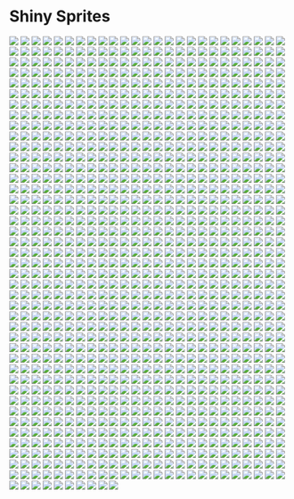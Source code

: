 # Shiny Sprites
![](static/shiny/bronzor.png)
![](static/shiny/leafeon.png)
![](static/shiny/beldum.png)
![](static/shiny/shiftry.png)
![](static/shiny/blitzle.png)
![](static/shiny/dragalge.png)
![](static/shiny/ledyba.png)
![](static/shiny/porygon2.png)
![](static/shiny/jangmo-o.png)
![](static/shiny/snivy.png)
![](static/shiny/cutiefly.png)
![](static/shiny/furfrou-star.png)
![](static/shiny/wimpod.png)
![](static/shiny/sandygast.png)
![](static/shiny/genesect-burn.png)
![](static/shiny/lombre.png)
![](static/shiny/lickitung.png)
![](static/shiny/zoroark.png)
![](static/shiny/lunala.png)
![](static/shiny/hydreigon.png)
![](static/shiny/cobalion.png)
![](static/shiny/vulpix-alola.png)
![](static/shiny/dwebble.png)
![](static/shiny/salandit.png)
![](static/shiny/minior-violet.png)
![](static/shiny/politoed.png)
![](static/shiny/trapinch.png)
![](static/shiny/caterpie.png)
![](static/shiny/bruxish.png)
![](static/shiny/metagross-mega.png)
![](static/shiny/skarmory.png)
![](static/shiny/hoopa-unbound.png)
![](static/shiny/rotom.png)
![](static/shiny/darmanitan-zen.png)
![](static/shiny/arceus-fire.png)
![](static/shiny/drilbur.png)
![](static/shiny/starly.png)
![](static/shiny/vivillon-sandstorm.png)
![](static/shiny/gastrodon.png)
![](static/shiny/accelgor.png)
![](static/shiny/graveler.png)
![](static/shiny/swablu.png)
![](static/shiny/scizor.png)
![](static/shiny/vikavolt.png)
![](static/shiny/mandibuzz.png)
![](static/shiny/luvdisc.png)
![](static/shiny/fennekin.png)
![](static/shiny/simisage.png)
![](static/shiny/glalie.png)
![](static/shiny/piplup.png)
![](static/shiny/finneon.png)
![](static/shiny/piloswine.png)
![](static/shiny/pinsir-mega.png)
![](static/shiny/beedrill.png)
![](static/shiny/diancie-mega.png)
![](static/shiny/typhlosion.png)
![](static/shiny/sandile.png)
![](static/shiny/golurk.png)
![](static/shiny/terrakion.png)
![](static/shiny/gloom.png)
![](static/shiny/turtonator.png)
![](static/shiny/monferno.png)
![](static/shiny/shiinotic.png)
![](static/shiny/phantump.png)
![](static/shiny/croagunk.png)
![](static/shiny/ampharos.png)
![](static/shiny/pichu.png)
![](static/shiny/kommo-o.png)
![](static/shiny/moltres.png)
![](static/shiny/carnivine.png)
![](static/shiny/ursaring.png)
![](static/shiny/unown-h.png)
![](static/shiny/venonat.png)
![](static/shiny/servine.png)
![](static/shiny/tentacruel.png)
![](static/shiny/electrike.png)
![](static/shiny/archeops.png)
![](static/shiny/torkoal.png)
![](static/shiny/talonflame.png)
![](static/shiny/inkay.png)
![](static/shiny/riolu.png)
![](static/shiny/vivillon-poke-ball.png)
![](static/shiny/unfezant.png)
![](static/shiny/tapu-lele.png)
![](static/shiny/genesect-shock.png)
![](static/shiny/altaria-mega.png)
![](static/shiny/psyduck.png)
![](static/shiny/zweilous.png)
![](static/shiny/litten.png)
![](static/shiny/minccino.png)
![](static/shiny/magby.png)
![](static/shiny/unown-r.png)
![](static/shiny/silvally-dark.png)
![](static/shiny/chandelure.png)
![](static/shiny/spewpa.png)
![](static/shiny/pinsir.png)
![](static/shiny/camerupt-mega.png)
![](static/shiny/lairon.png)
![](static/shiny/volcanion.png)
![](static/shiny/volcarona.png)
![](static/shiny/swellow.png)
![](static/shiny/ponyta.png)
![](static/shiny/whiscash.png)
![](static/shiny/yanma.png)
![](static/shiny/tornadus.png)
![](static/shiny/panpour.png)
![](static/shiny/rotom-mow.png)
![](static/shiny/spoink.png)
![](static/shiny/furfrou-dandy.png)
![](static/shiny/pidove.png)
![](static/shiny/omastar.png)
![](static/shiny/pumpkaboo-small.png)
![](static/shiny/sawsbuck-winter.png)
![](static/shiny/greninja.png)
![](static/shiny/mr-mime.png)
![](static/shiny/salazzle.png)
![](static/shiny/raichu.png)
![](static/shiny/barboach.png)
![](static/shiny/golisopod.png)
![](static/shiny/vivillon-ocean.png)
![](static/shiny/hakamo-o.png)
![](static/shiny/darmanitan.png)
![](static/shiny/keldeo-resolute.png)
![](static/shiny/cosmoem.png)
![](static/shiny/weavile.png)
![](static/shiny/corphish.png)
![](static/shiny/amaura.png)
![](static/shiny/gourgeist-large.png)
![](static/shiny/aron.png)
![](static/shiny/minior.png)
![](static/shiny/shellos-east.png)
![](static/shiny/unown-d.png)
![](static/shiny/smeargle.png)
![](static/shiny/vivillon-tundra.png)
![](static/shiny/arceus-dragon.png)
![](static/shiny/glaceon.png)
![](static/shiny/crabrawler.png)
![](static/shiny/unown-exclamation.png)
![](static/shiny/patrat.png)
![](static/shiny/zorua.png)
![](static/shiny/lilligant.png)
![](static/shiny/dusclops.png)
![](static/shiny/glameow.png)
![](static/shiny/skiddo.png)
![](static/shiny/anorith.png)
![](static/shiny/garchomp-mega.png)
![](static/shiny/victini.png)
![](static/shiny/rattata-alola.png)
![](static/shiny/metapod.png)
![](static/shiny/delcatty.png)
![](static/shiny/morelull.png)
![](static/shiny/unown-c.png)
![](static/shiny/phione.png)
![](static/shiny/pikachu-pop-star.png)
![](static/shiny/oricorio-pau.png)
![](static/shiny/kyurem-black.png)
![](static/shiny/wormadam.png)
![](static/shiny/sneasel.png)
![](static/shiny/latias.png)
![](static/shiny/mankey.png)
![](static/shiny/keldeo.png)
![](static/shiny/hoopa.png)
![](static/shiny/gengar.png)
![](static/shiny/rampardos.png)
![](static/shiny/charjabug.png)
![](static/shiny/hippowdon.png)
![](static/shiny/beedrill-mega.png)
![](static/shiny/gliscor.png)
![](static/shiny/tyrantrum.png)
![](static/shiny/arceus-bug.png)
![](static/shiny/fletchinder.png)
![](static/shiny/geodude-alola.png)
![](static/shiny/yamask.png)
![](static/shiny/persian.png)
![](static/shiny/weepinbell.png)
![](static/shiny/sawsbuck.png)
![](static/shiny/cherubi.png)
![](static/shiny/milotic.png)
![](static/shiny/slurpuff.png)
![](static/shiny/banette.png)
![](static/shiny/delibird.png)
![](static/shiny/wingull.png)
![](static/shiny/grotle.png)
![](static/shiny/snubbull.png)
![](static/shiny/combee.png)
![](static/shiny/kricketot.png)
![](static/shiny/arceus-flying.png)
![](static/shiny/pineco.png)
![](static/shiny/seedot.png)
![](static/shiny/absol.png)
![](static/shiny/spinarak.png)
![](static/shiny/arceus.png)
![](static/shiny/silvally-dragon.png)
![](static/shiny/pikachu-hoenn-cap.png)
![](static/shiny/cottonee.png)
![](static/shiny/pelipper.png)
![](static/shiny/tympole.png)
![](static/shiny/pheromosa.png)
![](static/shiny/burmy.png)
![](static/shiny/toxicroak.png)
![](static/shiny/chansey.png)
![](static/shiny/barbaracle.png)
![](static/shiny/dugtrio-alola.png)
![](static/shiny/mesprit.png)
![](static/shiny/whimsicott.png)
![](static/shiny/shinx.png)
![](static/shiny/ampharos-mega.png)
![](static/shiny/bayleef.png)
![](static/shiny/suicune.png)
![](static/shiny/swanna.png)
![](static/shiny/larvesta.png)
![](static/shiny/noctowl.png)
![](static/shiny/heatmor.png)
![](static/shiny/watchog.png)
![](static/shiny/clamperl.png)
![](static/shiny/altaria.png)
![](static/shiny/darkrai.png)
![](static/shiny/wishiwashi.png)
![](static/shiny/pikachu-libre.png)
![](static/shiny/karrablast.png)
![](static/shiny/jumpluff.png)
![](static/shiny/unown-f.png)
![](static/shiny/lopunny.png)
![](static/shiny/unown-b.png)
![](static/shiny/pachirisu.png)
![](static/shiny/mismagius.png)
![](static/shiny/mewtwo.png)
![](static/shiny/mudkip.png)
![](static/shiny/furfrou-debutante.png)
![](static/shiny/graveler-alola.png)
![](static/shiny/mantine.png)
![](static/shiny/unown-v.png)
![](static/shiny/shaymin.png)
![](static/shiny/duskull.png)
![](static/shiny/sunkern.png)
![](static/shiny/nidoqueen.png)
![](static/shiny/kartana.png)
![](static/shiny/cherrim.png)
![](static/shiny/arceus-dark.png)
![](static/shiny/treecko.png)
![](static/shiny/wormadam-sandy.png)
![](static/shiny/emboar.png)
![](static/shiny/gorebyss.png)
![](static/shiny/burmy-sandy.png)
![](static/shiny/drapion.png)
![](static/shiny/ledian.png)
![](static/shiny/jirachi.png)
![](static/shiny/numel.png)
![](static/shiny/ninetales.png)
![](static/shiny/unown-z.png)
![](static/shiny/silvally-ground.png)
![](static/shiny/munna.png)
![](static/shiny/lapras.png)
![](static/shiny/wynaut.png)
![](static/shiny/roselia.png)
![](static/shiny/alakazam-mega.png)
![](static/shiny/golbat.png)
![](static/shiny/carbink.png)
![](static/shiny/porygon-z.png)
![](static/shiny/sandslash.png)
![](static/shiny/makuhita.png)
![](static/shiny/weezing.png)
![](static/shiny/jolteon.png)
![](static/shiny/spheal.png)
![](static/shiny/tapu-koko.png)
![](static/shiny/sawsbuck-summer.png)
![](static/shiny/helioptile.png)
![](static/shiny/reshiram.png)
![](static/shiny/silvally-electric.png)
![](static/shiny/landorus.png)
![](static/shiny/stakataka.png)
![](static/shiny/scolipede.png)
![](static/shiny/miltank.png)
![](static/shiny/totodile.png)
![](static/shiny/vivillon-icy-snow.png)
![](static/shiny/deino.png)
![](static/shiny/houndoom-mega.png)
![](static/shiny/necrozma-dawn.png)
![](static/shiny/floette-eternal.png)
![](static/shiny/absol-mega.png)
![](static/shiny/chinchou.png)
![](static/shiny/oricorio-sensu.png)
![](static/shiny/vanilluxe.png)
![](static/shiny/swadloon.png)
![](static/shiny/persian-alola.png)
![](static/shiny/groudon.png)
![](static/shiny/koffing.png)
![](static/shiny/yungoos.png)
![](static/shiny/granbull.png)
![](static/shiny/leavanny.png)
![](static/shiny/axew.png)
![](static/shiny/krookodile.png)
![](static/shiny/brionne.png)
![](static/shiny/lycanroc-dusk.png)
![](static/shiny/sliggoo.png)
![](static/shiny/pumpkaboo.png)
![](static/shiny/aerodactyl-mega.png)
![](static/shiny/gengar-mega.png)
![](static/shiny/darumaka.png)
![](static/shiny/chingling.png)
![](static/shiny/pawniard.png)
![](static/shiny/dragonite.png)
![](static/shiny/minior-blue.png)
![](static/shiny/bellossom.png)
![](static/shiny/manectric-mega.png)
![](static/shiny/kadabra.png)
![](static/shiny/charmeleon.png)
![](static/shiny/kangaskhan-mega.png)
![](static/shiny/florges-blue.png)
![](static/shiny/crawdaunt.png)
![](static/shiny/tapu-fini.png)
![](static/shiny/silvally-fairy.png)
![](static/shiny/flabebe.png)
![](static/shiny/oranguru.png)
![](static/shiny/mienshao.png)
![](static/shiny/gardevoir-mega.png)
![](static/shiny/masquerain.png)
![](static/shiny/flygon.png)
![](static/shiny/hitmonlee.png)
![](static/shiny/claydol.png)
![](static/shiny/aegislash-blade.png)
![](static/shiny/pyroar.png)
![](static/shiny/paras.png)
![](static/shiny/lileep.png)
![](static/shiny/shellder.png)
![](static/shiny/slakoth.png)
![](static/shiny/drowzee.png)
![](static/shiny/swirlix.png)
![](static/shiny/corsola.png)
![](static/shiny/audino-mega.png)
![](static/shiny/litwick.png)
![](static/shiny/burmy-trash.png)
![](static/shiny/hariyama.png)
![](static/shiny/deoxys-speed.png)
![](static/shiny/girafarig.png)
![](static/shiny/pidgey.png)
![](static/shiny/vulpix.png)
![](static/shiny/cloyster.png)
![](static/shiny/exploud.png)
![](static/shiny/silvally-fighting.png)
![](static/shiny/bergmite.png)
![](static/shiny/tapu-bulu.png)
![](static/shiny/zeraora.png)
![](static/shiny/magearna-original.png)
![](static/shiny/braviary.png)
![](static/shiny/tornadus-therian.png)
![](static/shiny/swampert-mega.png)
![](static/shiny/arceus-ghost.png)
![](static/shiny/manaphy.png)
![](static/shiny/jynx.png)
![](static/shiny/regirock.png)
![](static/shiny/minior-green.png)
![](static/shiny/tynamo.png)
![](static/shiny/machop.png)
![](static/shiny/klang.png)
![](static/shiny/muk.png)
![](static/shiny/genesect.png)
![](static/shiny/floatzel.png)
![](static/shiny/bastiodon.png)
![](static/shiny/vivillon-marine.png)
![](static/shiny/illumise.png)
![](static/shiny/salamence-mega.png)
![](static/shiny/mew.png)
![](static/shiny/lunatone.png)
![](static/shiny/gallade.png)
![](static/shiny/skorupi.png)
![](static/shiny/stoutland.png)
![](static/shiny/trumbeak.png)
![](static/shiny/mudbray.png)
![](static/shiny/heliolisk.png)
![](static/shiny/cacnea.png)
![](static/shiny/liepard.png)
![](static/shiny/dunsparce.png)
![](static/shiny/ralts.png)
![](static/shiny/voltorb.png)
![](static/shiny/porygon.png)
![](static/shiny/natu.png)
![](static/shiny/raticate-alola.png)
![](static/shiny/combusken.png)
![](static/shiny/yveltal.png)
![](static/shiny/rhyperior.png)
![](static/shiny/floette-blue.png)
![](static/shiny/sentret.png)
![](static/shiny/snorlax.png)
![](static/shiny/prinplup.png)
![](static/shiny/tauros.png)
![](static/shiny/farfetchd.png)
![](static/shiny/munchlax.png)
![](static/shiny/butterfree.png)
![](static/shiny/oddish.png)
![](static/shiny/buneary.png)
![](static/shiny/linoone.png)
![](static/shiny/tentacool.png)
![](static/shiny/hoppip.png)
![](static/shiny/mareanie.png)
![](static/shiny/togedemaru.png)
![](static/shiny/deerling-summer.png)
![](static/shiny/drampa.png)
![](static/shiny/klink.png)
![](static/shiny/muk-alola.png)
![](static/shiny/rhyhorn.png)
![](static/shiny/misdreavus.png)
![](static/shiny/growlithe.png)
![](static/shiny/exeggutor-alola.png)
![](static/shiny/shroomish.png)
![](static/shiny/kakuna.png)
![](static/shiny/chimchar.png)
![](static/shiny/deerling-winter.png)
![](static/shiny/horsea.png)
![](static/shiny/torracat.png)
![](static/shiny/gothita.png)
![](static/shiny/glalie-mega.png)
![](static/shiny/zapdos.png)
![](static/shiny/woobat.png)
![](static/shiny/jigglypuff.png)
![](static/shiny/cubone.png)
![](static/shiny/carvanha.png)
![](static/shiny/goomy.png)
![](static/shiny/skrelp.png)
![](static/shiny/beartic.png)
![](static/shiny/incineroar.png)
![](static/shiny/alomomola.png)
![](static/shiny/garchomp.png)
![](static/shiny/tangrowth.png)
![](static/shiny/gothitelle.png)
![](static/shiny/honedge.png)
![](static/shiny/lurantis.png)
![](static/shiny/wormadam-trash.png)
![](static/shiny/unown-p.png)
![](static/shiny/zekrom.png)
![](static/shiny/bisharp.png)
![](static/shiny/latios-mega.png)
![](static/shiny/raikou.png)
![](static/shiny/pikachu-original-cap.png)
![](static/shiny/mawile-mega.png)
![](static/shiny/deoxys-attack.png)
![](static/shiny/pikipek.png)
![](static/shiny/houndoom.png)
![](static/shiny/vespiquen.png)
![](static/shiny/cosmog.png)
![](static/shiny/magmar.png)
![](static/shiny/floette-yellow.png)
![](static/shiny/meowstic.png)
![](static/shiny/bidoof.png)
![](static/shiny/groudon-primal.png)
![](static/shiny/smoochum.png)
![](static/shiny/entei.png)
![](static/shiny/vivillon-jungle.png)
![](static/shiny/clawitzer.png)
![](static/shiny/zygarde-complete.png)
![](static/shiny/silvally-flying.png)
![](static/shiny/aurorus.png)
![](static/shiny/simisear.png)
![](static/shiny/arceus-fighting.png)
![](static/shiny/klefki.png)
![](static/shiny/xurkitree.png)
![](static/shiny/murkrow.png)
![](static/shiny/dartrix.png)
![](static/shiny/vaporeon.png)
![](static/shiny/feebas.png)
![](static/shiny/feraligatr.png)
![](static/shiny/marill.png)
![](static/shiny/swampert.png)
![](static/shiny/swalot.png)
![](static/shiny/mienfoo.png)
![](static/shiny/unown-i.png)
![](static/shiny/electabuzz.png)
![](static/shiny/ivysaur.png)
![](static/shiny/cacturne.png)
![](static/shiny/seaking.png)
![](static/shiny/minun.png)
![](static/shiny/larvitar.png)
![](static/shiny/mewtwo-mega-y.png)
![](static/shiny/cranidos.png)
![](static/shiny/conkeldurr.png)
![](static/shiny/ducklett.png)
![](static/shiny/kangaskhan.png)
![](static/shiny/buzzwole.png)
![](static/shiny/magnezone.png)
![](static/shiny/pangoro.png)
![](static/shiny/deerling.png)
![](static/shiny/unown-u.png)
![](static/shiny/sealeo.png)
![](static/shiny/silvally-ghost.png)
![](static/shiny/reuniclus.png)
![](static/shiny/crabominable.png)
![](static/shiny/marowak.png)
![](static/shiny/unown-y.png)
![](static/shiny/gumshoos.png)
![](static/shiny/vivillon-sun.png)
![](static/shiny/mightyena.png)
![](static/shiny/diglett-alola.png)
![](static/shiny/palkia.png)
![](static/shiny/fomantis.png)
![](static/shiny/tranquill.png)
![](static/shiny/wartortle.png)
![](static/shiny/baltoy.png)
![](static/shiny/unown-g.png)
![](static/shiny/vullaby.png)
![](static/shiny/naganadel.png)
![](static/shiny/lycanroc.png)
![](static/shiny/cleffa.png)
![](static/shiny/meganium.png)
![](static/shiny/musharna.png)
![](static/shiny/rufflet.png)
![](static/shiny/meowth-alola.png)
![](static/shiny/lucario.png)
![](static/shiny/grimer-alola.png)
![](static/shiny/igglybuff.png)
![](static/shiny/ho-oh.png)
![](static/shiny/abomasnow-mega.png)
![](static/shiny/seel.png)
![](static/shiny/meloetta.png)
![](static/shiny/swinub.png)
![](static/shiny/dodrio.png)
![](static/shiny/avalugg.png)
![](static/shiny/relicanth.png)
![](static/shiny/unown-n.png)
![](static/shiny/wailord.png)
![](static/shiny/sharpedo-mega.png)
![](static/shiny/rattata.png)
![](static/shiny/arceus-poison.png)
![](static/shiny/geodude.png)
![](static/shiny/golduck.png)
![](static/shiny/victreebel.png)
![](static/shiny/silvally-ice.png)
![](static/shiny/araquanid.png)
![](static/shiny/sharpedo.png)
![](static/shiny/ribombee.png)
![](static/shiny/vivillon.png)
![](static/shiny/pikachu-unova-cap.png)
![](static/shiny/silvally-bug.png)
![](static/shiny/roggenrola.png)
![](static/shiny/chatot.png)
![](static/shiny/rowlet.png)
![](static/shiny/ekans.png)
![](static/shiny/braixen.png)
![](static/shiny/aegislash.png)
![](static/shiny/kricketune.png)
![](static/shiny/sudowoodo.png)
![](static/shiny/unown-m.png)
![](static/shiny/amoonguss.png)
![](static/shiny/gulpin.png)
![](static/shiny/rhydon.png)
![](static/shiny/nuzleaf.png)
![](static/shiny/omanyte.png)
![](static/shiny/oshawott.png)
![](static/shiny/vigoroth.png)
![](static/shiny/sandshrew.png)
![](static/shiny/herdier.png)
![](static/shiny/azelf.png)
![](static/shiny/exeggutor.png)
![](static/shiny/doduo.png)
![](static/shiny/ninjask.png)
![](static/shiny/pichu-spiky-eared.png)
![](static/shiny/zubat.png)
![](static/shiny/xerneas.png)
![](static/shiny/gligar.png)
![](static/shiny/scyther.png)
![](static/shiny/mawile.png)
![](static/shiny/excadrill.png)
![](static/shiny/eevee.png)
![](static/shiny/meloetta-pirouette.png)
![](static/shiny/trevenant.png)
![](static/shiny/shellos.png)
![](static/shiny/blissey.png)
![](static/shiny/marshtomp.png)
![](static/shiny/rotom-frost.png)
![](static/shiny/chimecho.png)
![](static/shiny/nosepass.png)
![](static/shiny/empoleon.png)
![](static/shiny/shuckle.png)
![](static/shiny/cinccino.png)
![](static/shiny/kyogre-primal.png)
![](static/shiny/wailmer.png)
![](static/shiny/purrloin.png)
![](static/shiny/togepi.png)
![](static/shiny/krokorok.png)
![](static/shiny/staravia.png)
![](static/shiny/passimian.png)
![](static/shiny/skuntank.png)
![](static/shiny/nidoran-m.png)
![](static/shiny/cryogonal.png)
![](static/shiny/frillish.png)
![](static/shiny/crobat.png)
![](static/shiny/pansear.png)
![](static/shiny/kyogre.png)
![](static/shiny/arceus-ice.png)
![](static/shiny/floette-white.png)
![](static/shiny/plusle.png)
![](static/shiny/dugtrio.png)
![](static/shiny/ludicolo.png)
![](static/shiny/charizard.png)
![](static/shiny/bewear.png)
![](static/shiny/fearow.png)
![](static/shiny/vibrava.png)
![](static/shiny/gourgeist.png)
![](static/shiny/aggron-mega.png)
![](static/shiny/bronzong.png)
![](static/shiny/lycanroc-midnight.png)
![](static/shiny/floette.png)
![](static/shiny/marowak-alola.png)
![](static/shiny/throh.png)
![](static/shiny/snorunt.png)
![](static/shiny/flabebe-blue.png)
![](static/shiny/mudsdale.png)
![](static/shiny/vanillish.png)
![](static/shiny/gogoat.png)
![](static/shiny/xerneas-active.png)
![](static/shiny/trubbish.png)
![](static/shiny/pidgeot.png)
![](static/shiny/duosion.png)
![](static/shiny/vivillon-modern.png)
![](static/shiny/durant.png)
![](static/shiny/meditite.png)
![](static/shiny/boldore.png)
![](static/shiny/houndour.png)
![](static/shiny/marshadow.png)
![](static/shiny/hoothoot.png)
![](static/shiny/wurmple.png)
![](static/shiny/sceptile-mega.png)
![](static/shiny/zebstrika.png)
![](static/shiny/palpitoad.png)
![](static/shiny/grumpig.png)
![](static/shiny/togekiss.png)
![](static/shiny/poochyena.png)
![](static/shiny/kingler.png)
![](static/shiny/frogadier.png)
![](static/shiny/gardevoir.png)
![](static/shiny/mime-jr.png)
![](static/shiny/furfrou-matron.png)
![](static/shiny/thundurus-therian.png)
![](static/shiny/chikorita.png)
![](static/shiny/froslass.png)
![](static/shiny/primeape.png)
![](static/shiny/lumineon.png)
![](static/shiny/nidorina.png)
![](static/shiny/toucannon.png)
![](static/shiny/flaaffy.png)
![](static/shiny/sunflora.png)
![](static/shiny/elekid.png)
![](static/shiny/sceptile.png)
![](static/shiny/aggron.png)
![](static/shiny/gabite.png)
![](static/shiny/xatu.png)
![](static/shiny/salamence.png)
![](static/shiny/genesect-chill.png)
![](static/shiny/scizor-mega.png)
![](static/shiny/vivillon-elegant.png)
![](static/shiny/cresselia.png)
![](static/shiny/arbok.png)
![](static/shiny/unown-q.png)
![](static/shiny/vivillon-continental.png)
![](static/shiny/latios.png)
![](static/shiny/decidueye.png)
![](static/shiny/whirlipede.png)
![](static/shiny/pikachu-phd.png)
![](static/shiny/raticate.png)
![](static/shiny/clefairy.png)
![](static/shiny/magikarp.png)
![](static/shiny/oricorio-pom-pom.png)
![](static/shiny/pikachu-alola-cap.png)
![](static/shiny/shelgon.png)
![](static/shiny/metang.png)
![](static/shiny/heatran.png)
![](static/shiny/pikachu-belle.png)
![](static/shiny/aerodactyl.png)
![](static/shiny/octillery.png)
![](static/shiny/vivillon-polar.png)
![](static/shiny/arceus-steel.png)
![](static/shiny/bibarel.png)
![](static/shiny/wishiwashi-school.png)
![](static/shiny/tropius.png)
![](static/shiny/kirlia.png)
![](static/shiny/magmortar.png)
![](static/shiny/aipom.png)
![](static/shiny/bonsly.png)
![](static/shiny/blaziken.png)
![](static/shiny/samurott.png)
![](static/shiny/jellicent.png)
![](static/shiny/silvally-grass.png)
![](static/shiny/luxio.png)
![](static/shiny/dewott.png)
![](static/shiny/slowpoke.png)
![](static/shiny/dedenne.png)
![](static/shiny/croconaw.png)
![](static/shiny/stufful.png)
![](static/shiny/comfey.png)
![](static/shiny/sableye-mega.png)
![](static/shiny/abomasnow.png)
![](static/shiny/vivillon-high-plains.png)
![](static/shiny/vivillon-fancy.png)
![](static/shiny/beheeyem.png)
![](static/shiny/vivillon-river.png)
![](static/shiny/minior-orange.png)
![](static/shiny/steenee.png)
![](static/shiny/tyranitar-mega.png)
![](static/shiny/machamp.png)
![](static/shiny/genesect-douse.png)
![](static/shiny/maractus.png)
![](static/shiny/komala.png)
![](static/shiny/simipour.png)
![](static/shiny/phanpy.png)
![](static/shiny/mewtwo-mega-x.png)
![](static/shiny/furfrou-pharaoh.png)
![](static/shiny/spearow.png)
![](static/shiny/bellsprout.png)
![](static/shiny/silvally-rock.png)
![](static/shiny/galvantula.png)
![](static/shiny/unown-e.png)
![](static/shiny/qwilfish.png)
![](static/shiny/gourgeist-super.png)
![](static/shiny/kyurem.png)
![](static/shiny/chesnaught.png)
![](static/shiny/castform-rainy.png)
![](static/shiny/shieldon.png)
![](static/shiny/deoxys-defense.png)
![](static/shiny/lopunny-mega.png)
![](static/shiny/pumpkaboo-large.png)
![](static/shiny/uxie.png)
![](static/shiny/diglett.png)
![](static/shiny/azumarill.png)
![](static/shiny/malamar.png)
![](static/shiny/silvally-fire.png)
![](static/shiny/gyarados.png)
![](static/shiny/binacle.png)
![](static/shiny/furfrou.png)
![](static/shiny/hitmonchan.png)
![](static/shiny/swoobat.png)
![](static/shiny/bouffalant.png)
![](static/shiny/remoraid.png)
![](static/shiny/silvally-psychic.png)
![](static/shiny/pikachu-sinnoh-cap.png)
![](static/shiny/scraggy.png)
![](static/shiny/delphox.png)
![](static/shiny/electivire.png)
![](static/shiny/seadra.png)
![](static/shiny/castform-sunny.png)
![](static/shiny/lillipup.png)
![](static/shiny/electrode.png)
![](static/shiny/carracosta.png)
![](static/shiny/steelix-mega.png)
![](static/shiny/charizard-mega-y.png)
![](static/shiny/flareon.png)
![](static/shiny/pikachu-cosplay.png)
![](static/shiny/unown-k.png)
![](static/shiny/starmie.png)
![](static/shiny/necrozma-ultra.png)
![](static/shiny/venipede.png)
![](static/shiny/oricorio.png)
![](static/shiny/machoke.png)
![](static/shiny/cradily.png)
![](static/shiny/purugly.png)
![](static/shiny/taillow.png)
![](static/shiny/mareep.png)
![](static/shiny/gastly.png)
![](static/shiny/heracross.png)
![](static/shiny/latias-mega.png)
![](static/shiny/meowth.png)
![](static/shiny/heracross-mega.png)
![](static/shiny/shelmet.png)
![](static/shiny/turtwig.png)
![](static/shiny/dratini.png)
![](static/shiny/tangela.png)
![](static/shiny/celebi.png)
![](static/shiny/tirtouga.png)
![](static/shiny/goodra.png)
![](static/shiny/cubchoo.png)
![](static/shiny/minior-red.png)
![](static/shiny/kabutops.png)
![](static/shiny/breloom.png)
![](static/shiny/happiny.png)
![](static/shiny/krabby.png)
![](static/shiny/slugma.png)
![](static/shiny/mimikyu.png)
![](static/shiny/gothorita.png)
![](static/shiny/huntail.png)
![](static/shiny/sableye.png)
![](static/shiny/spiritomb.png)
![](static/shiny/weedle.png)
![](static/shiny/magnemite.png)
![](static/shiny/grubbin.png)
![](static/shiny/pancham.png)
![](static/shiny/lickilicky.png)
![](static/shiny/greninja-ash.png)
![](static/shiny/stunky.png)
![](static/shiny/bagon.png)
![](static/shiny/arceus-rock.png)
![](static/shiny/poipole.png)
![](static/shiny/dialga.png)
![](static/shiny/gastrodon-east.png)
![](static/shiny/registeel.png)
![](static/shiny/nidoran-f.png)
![](static/shiny/pikachu-kalos-cap.png)
![](static/shiny/vivillon-savanna.png)
![](static/shiny/eelektrik.png)
![](static/shiny/raichu-alola.png)
![](static/shiny/doublade.png)
![](static/shiny/sandshrew-alola.png)
![](static/shiny/yanmega.png)
![](static/shiny/pikachu.png)
![](static/shiny/giratina.png)
![](static/shiny/sawsbuck-autumn.png)
![](static/shiny/unown-o.png)
![](static/shiny/lucario-mega.png)
![](static/shiny/kabuto.png)
![](static/shiny/haxorus.png)
![](static/shiny/zygarde-10.png)
![](static/shiny/gyarados-mega.png)
![](static/shiny/scatterbug.png)
![](static/shiny/florges-yellow.png)
![](static/shiny/shedinja.png)
![](static/shiny/vanillite.png)
![](static/shiny/pumpkaboo-super.png)
![](static/shiny/tsareena.png)
![](static/shiny/bounsweet.png)
![](static/shiny/florges-orange.png)
![](static/shiny/magneton.png)
![](static/shiny/whismur.png)
![](static/shiny/silvally-water.png)
![](static/shiny/pupitar.png)
![](static/shiny/elgyem.png)
![](static/shiny/necrozma.png)
![](static/shiny/rotom-wash.png)
![](static/shiny/wigglytuff.png)
![](static/shiny/pikachu-rock-star.png)
![](static/shiny/metagross.png)
![](static/shiny/staraptor.png)
![](static/shiny/gible.png)
![](static/shiny/honchkrow.png)
![](static/shiny/popplio.png)
![](static/shiny/silvally-poison.png)
![](static/shiny/foongus.png)
![](static/shiny/druddigon.png)
![](static/shiny/camerupt.png)
![](static/shiny/gallade-mega.png)
![](static/shiny/ninetales-alola.png)
![](static/shiny/torterra.png)
![](static/shiny/castform.png)
![](static/shiny/dhelmise.png)
![](static/shiny/armaldo.png)
![](static/shiny/unown-w.png)
![](static/shiny/dustox.png)
![](static/shiny/ferrothorn.png)
![](static/shiny/regigigas.png)
![](static/shiny/solosis.png)
![](static/shiny/beautifly.png)
![](static/shiny/hawlucha.png)
![](static/shiny/skiploom.png)
![](static/shiny/silvally-steel.png)
![](static/shiny/furfrou-diamond.png)
![](static/shiny/solgaleo.png)
![](static/shiny/probopass.png)
![](static/shiny/onix.png)
![](static/shiny/arceus-water.png)
![](static/shiny/spritzee.png)
![](static/shiny/furret.png)
![](static/shiny/stunfisk.png)
![](static/shiny/torchic.png)
![](static/shiny/froakie.png)
![](static/shiny/venusaur.png)
![](static/shiny/slowbro.png)
![](static/shiny/silvally.png)
![](static/shiny/haunter.png)
![](static/shiny/magearna.png)
![](static/shiny/basculin-blue-striped.png)
![](static/shiny/volbeat.png)
![](static/shiny/golett.png)
![](static/shiny/lampent.png)
![](static/shiny/slowbro-mega.png)
![](static/shiny/arceus-psychic.png)
![](static/shiny/steelix.png)
![](static/shiny/poliwhirl.png)
![](static/shiny/nidoking.png)
![](static/shiny/cascoon.png)
![](static/shiny/pignite.png)
![](static/shiny/unown-x.png)
![](static/shiny/magcargo.png)
![](static/shiny/tyranitar.png)
![](static/shiny/genesect-standard.png)
![](static/shiny/medicham.png)
![](static/shiny/crustle.png)
![](static/shiny/kingdra.png)
![](static/shiny/rotom-heat.png)
![](static/shiny/blacephalon.png)
![](static/shiny/serperior.png)
![](static/shiny/espeon.png)
![](static/shiny/aromatisse.png)
![](static/shiny/surskit.png)
![](static/shiny/fletchling.png)
![](static/shiny/squirtle.png)
![](static/shiny/minior-indigo.png)
![](static/shiny/mamoswine.png)
![](static/shiny/vivillon-archipelago.png)
![](static/shiny/gigalith.png)
![](static/shiny/virizion.png)
![](static/shiny/teddiursa.png)
![](static/shiny/kyurem-white.png)
![](static/shiny/castform-snowy.png)
![](static/shiny/flabebe-yellow.png)
![](static/shiny/togetic.png)
![](static/shiny/solrock.png)
![](static/shiny/infernape.png)
![](static/shiny/tyrogue.png)
![](static/shiny/budew.png)
![](static/shiny/klinklang.png)
![](static/shiny/hypno.png)
![](static/shiny/venusaur-mega.png)
![](static/shiny/ditto.png)
![](static/shiny/pidgeotto.png)
![](static/shiny/gurdurr.png)
![](static/shiny/donphan.png)
![](static/shiny/quilava.png)
![](static/shiny/abra.png)
![](static/shiny/emolga.png)
![](static/shiny/flabebe-orange.png)
![](static/shiny/luxray.png)
![](static/shiny/mothim.png)
![](static/shiny/diggersby.png)
![](static/shiny/poliwrath.png)
![](static/shiny/dragonair.png)
![](static/shiny/slowking.png)
![](static/shiny/mantyke.png)
![](static/shiny/noivern.png)
![](static/shiny/arceus-grass.png)
![](static/shiny/sylveon.png)
![](static/shiny/seviper.png)
![](static/shiny/garbodor.png)
![](static/shiny/dusknoir.png)
![](static/shiny/litleo.png)
![](static/shiny/arceus-electric.png)
![](static/shiny/quilladin.png)
![](static/shiny/azurill.png)
![](static/shiny/unown-question.png)
![](static/shiny/manectric.png)
![](static/shiny/exeggcute.png)
![](static/shiny/toxapex.png)
![](static/shiny/gourgeist-small.png)
![](static/shiny/staryu.png)
![](static/shiny/snover.png)
![](static/shiny/bulbasaur.png)
![](static/shiny/sewaddle.png)
![](static/shiny/loudred.png)
![](static/shiny/slaking.png)
![](static/shiny/lanturn.png)
![](static/shiny/skitty.png)
![](static/shiny/tyrunt.png)
![](static/shiny/deerling-autumn.png)
![](static/shiny/parasect.png)
![](static/shiny/shuppet.png)
![](static/shiny/necrozma-dusk.png)
![](static/shiny/nidorino.png)
![](static/shiny/furfrou-heart.png)
![](static/shiny/tepig.png)
![](static/shiny/walrein.png)
![](static/shiny/vileplume.png)
![](static/shiny/vivillon-garden.png)
![](static/shiny/archen.png)
![](static/shiny/timburr.png)
![](static/shiny/arcanine.png)
![](static/shiny/arceus-ground.png)
![](static/shiny/articuno.png)
![](static/shiny/landorus-therian.png)
![](static/shiny/medicham-mega.png)
![](static/shiny/zangoose.png)
![](static/shiny/minior-yellow.png)
![](static/shiny/forretress.png)
![](static/shiny/shaymin-sky.png)
![](static/shiny/unown-s.png)
![](static/shiny/alakazam.png)
![](static/shiny/banette-mega.png)
![](static/shiny/blastoise-mega.png)
![](static/shiny/guzzlord.png)
![](static/shiny/cyndaquil.png)
![](static/shiny/unown-l.png)
![](static/shiny/rayquaza-mega.png)
![](static/shiny/rayquaza.png)
![](static/shiny/drifloon.png)
![](static/shiny/basculin.png)
![](static/shiny/grovyle.png)
![](static/shiny/flabebe-white.png)
![](static/shiny/spinda.png)
![](static/shiny/charmander.png)
![](static/shiny/zigzagoon.png)
![](static/shiny/celesteela.png)
![](static/shiny/pansage.png)
![](static/shiny/sandslash-alola.png)
![](static/shiny/blastoise.png)
![](static/shiny/unown.png)
![](static/shiny/grimer.png)
![](static/shiny/ariados.png)
![](static/shiny/bunnelby.png)
![](static/shiny/ambipom.png)
![](static/shiny/golem.png)
![](static/shiny/kecleon.png)
![](static/shiny/rotom-fan.png)
![](static/shiny/thundurus.png)
![](static/shiny/cherrim-sunshine.png)
![](static/shiny/giratina-origin.png)
![](static/shiny/wobbuffet.png)
![](static/shiny/florges.png)
![](static/shiny/nincada.png)
![](static/shiny/blaziken-mega.png)
![](static/shiny/goldeen.png)
![](static/shiny/quagsire.png)
![](static/shiny/deoxys.png)
![](static/shiny/stantler.png)
![](static/shiny/espurr.png)
![](static/shiny/hitmontop.png)
![](static/shiny/lotad.png)
![](static/shiny/primarina.png)
![](static/shiny/joltik.png)
![](static/shiny/sawk.png)
![](static/shiny/pikachu-partner-cap.png)
![](static/shiny/clefable.png)
![](static/shiny/pidgeot-mega.png)
![](static/shiny/dewgong.png)
![](static/shiny/venomoth.png)
![](static/shiny/lugia.png)
![](static/shiny/sigilyph.png)
![](static/shiny/umbreon.png)
![](static/shiny/regice.png)
![](static/shiny/zygarde.png)
![](static/shiny/furfrou-kabuki.png)
![](static/shiny/rapidash.png)
![](static/shiny/ferroseed.png)
![](static/shiny/floette-orange.png)
![](static/shiny/pyukumuku.png)
![](static/shiny/wooper.png)
![](static/shiny/seismitoad.png)
![](static/shiny/escavalier.png)
![](static/shiny/buizel.png)
![](static/shiny/silcoon.png)
![](static/shiny/florges-white.png)
![](static/shiny/poliwag.png)
![](static/shiny/charizard-mega-x.png)
![](static/shiny/vivillon-monsoon.png)
![](static/shiny/unown-t.png)
![](static/shiny/noibat.png)
![](static/shiny/scrafty.png)
![](static/shiny/hippopotas.png)
![](static/shiny/cofagrigus.png)
![](static/shiny/petilil.png)
![](static/shiny/rockruff.png)
![](static/shiny/type-null.png)
![](static/shiny/clauncher.png)
![](static/shiny/drifblim.png)
![](static/shiny/arceus-fairy.png)
![](static/shiny/furfrou-la-reine.png)
![](static/shiny/nihilego.png)
![](static/shiny/palossand.png)
![](static/shiny/audino.png)
![](static/shiny/unown-j.png)
![](static/shiny/diancie.png)
![](static/shiny/roserade.png)
![](static/shiny/fraxure.png)
![](static/shiny/chespin.png)
![](static/shiny/golem-alola.png)
![](static/shiny/dewpider.png)
![](static/shiny/eelektross.png)
